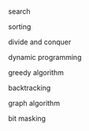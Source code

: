 search

sorting

divide and conquer

dynamic programming

greedy algorithm

backtracking

graph algorithm

bit masking
